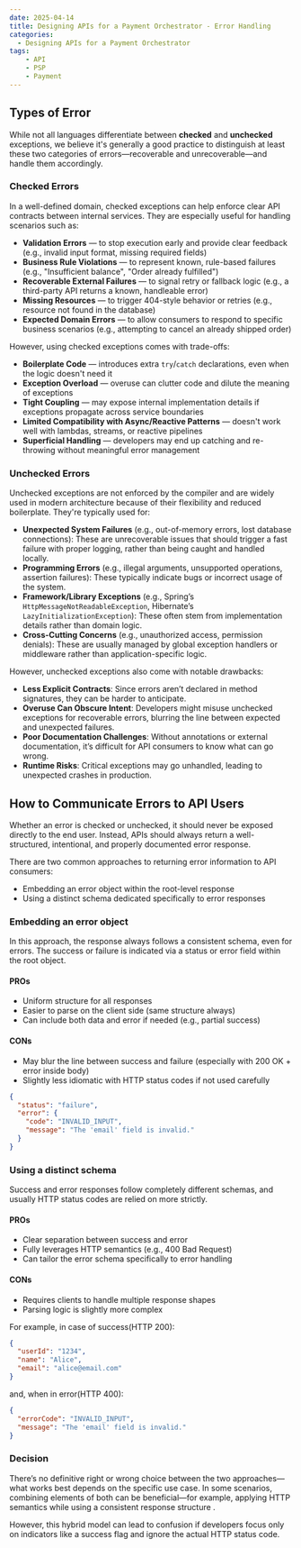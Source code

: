 ```yaml
---
date: 2025-04-14
title: Designing APIs for a Payment Orchestrator - Error Handling
categories: 
  - Designing APIs for a Payment Orchestrator
tags: 
    - API
    - PSP
    - Payment
---
```


## Types of Error

While not all languages differentiate between **checked** and **unchecked** exceptions, we believe it's generally a good practice to distinguish at least these two categories of errors—recoverable and unrecoverable—and handle them accordingly.

### Checked Errors
In a well-defined domain, checked exceptions can help enforce clear API contracts between internal services. They are especially useful for handling scenarios such as:

* **Validation Errors** — to stop execution early and provide clear feedback (e.g., invalid input format, missing required fields)
* **Business Rule Violations** — to represent known, rule-based failures (e.g., "Insufficient balance", "Order already fulfilled")
* **Recoverable External Failures** — to signal retry or fallback logic (e.g., a third-party API returns a known, handleable error)
* **Missing Resources** — to trigger 404-style behavior or retries (e.g., resource not found in the database)
* **Expected Domain Errors** — to allow consumers to respond to specific business scenarios (e.g., attempting to cancel an already shipped order)

However, using checked exceptions comes with trade-offs:
* **Boilerplate Code** — introduces extra `try`/`catch` declarations, even when the logic doesn't need it
* **Exception Overload** — overuse can clutter code and dilute the meaning of exceptions
* **Tight Coupling** — may expose internal implementation details if exceptions propagate across service boundaries
* **Limited Compatibility with Async/Reactive Patterns** — doesn't work well with lambdas, streams, or reactive pipelines
* **Superficial Handling** — developers may end up catching and re-throwing without meaningful error management

### Unchecked Errors

Unchecked exceptions are not enforced by the compiler and are widely used in modern architecture because of their flexibility and reduced boilerplate. They're typically used for:

* **Unexpected System Failures** (e.g., out-of-memory errors, lost database connections): These are unrecoverable issues that should trigger a fast failure with proper logging, rather than being caught and handled locally.
* **Programming Errors** (e.g., illegal arguments, unsupported operations, assertion failures): These typically indicate bugs or incorrect usage of the system.
* **Framework/Library Exceptions** (e.g., Spring’s `HttpMessageNotReadableException`, Hibernate’s `LazyInitializationException`): These often stem from implementation details rather than domain logic.
* **Cross-Cutting Concerns** (e.g., unauthorized access, permission denials): These are usually managed by global exception handlers or middleware rather than application-specific logic.

However, unchecked exceptions also come with notable drawbacks:

* **Less Explicit Contracts**: Since errors aren’t declared in method signatures, they can be harder to anticipate.
* **Overuse Can Obscure Intent**: Developers might misuse unchecked exceptions for recoverable errors, blurring the line between expected and unexpected failures.
* **Poor Documentation Challenges**: Without annotations or external documentation, it’s difficult for API consumers to know what can go wrong.
* **Runtime Risks**: Critical exceptions may go unhandled, leading to unexpected crashes in production.



## How to Communicate Errors to API Users
Whether an error is checked or unchecked, it should never be exposed directly to the end user. 
Instead, APIs should always return a well-structured, intentional, and properly documented error response.

There are two common approaches to returning error information to API consumers:
* Embedding an error object within the root-level response
* Using a distinct schema dedicated specifically to error responses

### Embedding an error object

In this approach, the response always follows a consistent schema, even for errors. The success or failure is indicated via a status or error field within the root object.

#### PROs
* Uniform structure for all responses
* Easier to parse on the client side (same structure always)
* Can include both data and error if needed (e.g., partial success)

#### CONs
* May blur the line between success and failure (especially with 200 OK + error inside body)
* Slightly less idiomatic with HTTP status codes if not used carefully

```JSON
{
  "status": "failure",
  "error": {
    "code": "INVALID_INPUT",
    "message": "The 'email' field is invalid."
  }
}
```

### Using a distinct schema
Success and error responses follow completely different schemas, and usually HTTP status codes are relied on more strictly.

#### PROs
* Clear separation between success and error
* Fully leverages HTTP semantics (e.g., 400 Bad Request)
* Can tailor the error schema specifically to error handling

#### CONs
* Requires clients to handle multiple response shapes
* Parsing logic is slightly more complex


For example, in case of success(HTTP 200):
```JSON
{
  "userId": "1234",
  "name": "Alice",
  "email": "alice@email.com"
}
```
and, when in error(HTTP 400):
```JSON
{
  "errorCode": "INVALID_INPUT",
  "message": "The 'email' field is invalid."
}
```

### Decision
There’s no definitive right or wrong choice between the two approaches—what works best depends on the specific use case. In some scenarios, combining elements of both can be beneficial—for example, applying HTTP semantics while using a consistent response structure . 

However, this hybrid model can lead to confusion if developers focus only on indicators like a success flag and ignore the actual HTTP status code.